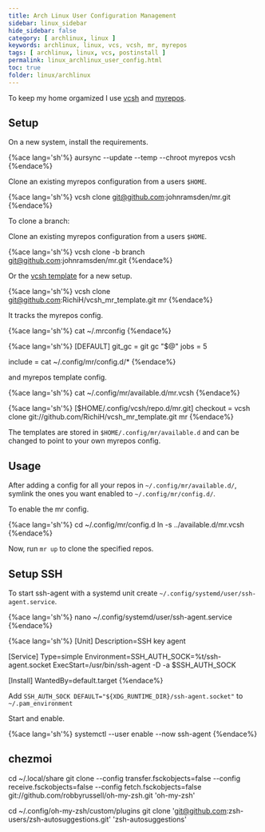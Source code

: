 ```yaml
---
title: Arch Linux User Configuration Management
sidebar: linux_sidebar
hide_sidebar: false
category: [ archlinux, linux ]
keywords: archlinux, linux, vcs, vcsh, mr, myrepos
tags: [ archlinux, linux, vcs, postinstall ]
permalink: linux_archlinux_user_config.html
toc: true
folder: linux/archlinux
---
```


To keep my home orgamized I use [vcsh](https://github.com/RichiH/vcsh/blob/master/doc/README.md) and [myrepos](http://myrepos.branchable.com/).

## Setup

On a new system, install the requirements.

{%ace lang='sh'%}
aursync --update --temp --chroot myrepos vcsh
{%endace%}

Clone an existing myrepos configuration from a users ```$HOME```.

{%ace lang='sh'%}
vcsh clone git@github.com:johnramsden/mr.git
{%endace%}

To clone a branch:

Clone an existing myrepos configuration from a users ```$HOME```.

{%ace lang='sh'%}
vcsh clone -b branch git@github.com:johnramsden/mr.git
{%endace%}

Or the [vcsh template](https://github.com/RichiH/vcsh_mr_template) for a new setup.

{%ace lang='sh'%}
vcsh clone git@github.com:RichiH/vcsh_mr_template.git mr
{%endace%}

It tracks the myrepos config.

{%ace lang='sh'%}
cat ~/.mrconfig
{%endace%}

{%ace lang='sh'%}
[DEFAULT]
git_gc = git gc "$@"
jobs = 5

include = cat ~/.config/mr/config.d/*
{%endace%}

and myrepos template config.

{%ace lang='sh'%}
cat ~/.config/mr/available.d/mr.vcsh
{%endace%}

{%ace lang='sh'%}
[$HOME/.config/vcsh/repo.d/mr.git]
checkout = vcsh clone git://github.com/RichiH/vcsh_mr_template.git mr
{%endace%}

The templates are stored in ```$HOME/.config/mr/available.d``` and can be changed to point to your own myrepos config.

## Usage

After adding a config for all your repos in ```~/.config/mr/available.d/```, symlink the ones you want enabled to ```~/.config/mr/config.d/```.

To enable the mr config.

{%ace lang='sh'%}
cd ~/.config/mr/config.d
ln -s ../available.d/mr.vcsh
{%endace%}

Now, run ```mr up``` to clone the specified repos.

## Setup SSH

To start ssh-agent with a systemd unit create ```~/.config/systemd/user/ssh-agent.service```.

{%ace lang='sh'%}
nano ~/.config/systemd/user/ssh-agent.service
{%endace%}

{%ace lang='sh'%}
[Unit]
Description=SSH key agent

[Service]
Type=simple
Environment=SSH_AUTH_SOCK=%t/ssh-agent.socket
ExecStart=/usr/bin/ssh-agent -D -a $SSH_AUTH_SOCK

[Install]
WantedBy=default.target
{%endace%}

Add ```SSH_AUTH_SOCK DEFAULT="${XDG_RUNTIME_DIR}/ssh-agent.socket"``` to ```~/.pam_environment```

Start and enable.

{%ace lang='sh'%}
systemctl --user enable --now ssh-agent
{%endace%}

## chezmoi

cd ~/.local/share
git clone --config transfer.fsckobjects=false --config receive.fsckobjects=false --config fetch.fsckobjects=false git://github.com/robbyrussell/oh-my-zsh.git 'oh-my-zsh'

cd ~/.config/oh-my-zsh/custom/plugins
git clone 'git@github.com:zsh-users/zsh-autosuggestions.git' 'zsh-autosuggestions'
